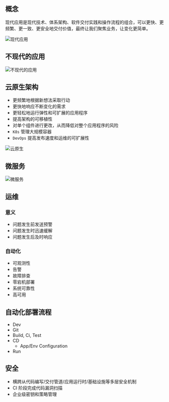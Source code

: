 ## 概念

现代应用是现代技术、体系架构、软件交付实践和操作流程的组合，可以更快、更频繁、更一致、更安全地交付价值，最终让我们聚焦业务，让变化更简单。

![现代应用](https://cdn.masastack.com/framework/concepts/modern-application/modern.png)

## 不现代的应用

![不现代的应用](https://cdn.masastack.com/framework/concepts/modern-application/not-modern.png)

## 云原生架构

* 更频繁地根据新想法采取行动
* 更快地响应不断变化的需求
* 更轻松地运行弹性和可扩展的应用程序
* 提高架构的可移植性
* 对单个组件进行更改，从而降低对整个应用程序的风险
* `K8s` 管理大规模容器
* `DevOps` 提高发布速度和运维的可扩展性

![云原生](https://cdn.masastack.com/framework/concepts/modern-application/cloud-native.png)

## 微服务

![微服务](https://cdn.masastack.com/framework/concepts/modern-application/microservice.png)

## 运维

### 意义

* 问题发生前发送预警
* 问题发生时迅速缓解
* 问题发生后及时响应

### 自动化

* 可观测性
* 告警
* 故障排查
* 零宕机部署
* 系统可靠性
* 高可用

## 自动化部署流程

* Dev
* Git
* Build, Ci, Test
* CD
  * App/Env Configuration
* Run

## 安全

* 横跨从代码编写/交付管道/应用运行时/基础设施等多层安全机制
* CI 阶段完成代码漏洞扫描
* 企业级密钥和策略管理